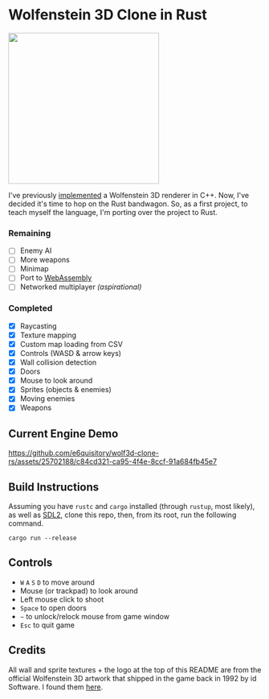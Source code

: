 # Wolfenstein 3D Clone in Rust

<img src="https://github.com/e6quisitory/wolf3d-clone-rs/assets/25702188/0cb948af-8d73-469a-8786-c6615d95caf6" width=300/>

I've previously [implemented](https://github.com/e6quisitory/wolf3d-clone) a Wolfenstein 3D renderer in C++. Now, I've decided it's time to hop on the Rust bandwagon. So, as a first project, to teach myself the language, I'm porting over the project to Rust.

### Remaining
- [ ] Enemy AI
- [ ] More weapons
- [ ] Minimap
- [ ] Port to [WebAssembly](https://rustwasm.github.io/docs/book)
- [ ] Networked multiplayer _(aspirational)_

### Completed
- [x] Raycasting
- [x] Texture mapping
- [x] Custom map loading from CSV
- [x] Controls (WASD & arrow keys)
- [x] Wall collision detection
- [x] Doors
- [x] Mouse to look around
- [x] Sprites (objects & enemies)
- [x] Moving enemies
- [x] Weapons

## Current Engine Demo
https://github.com/e6quisitory/wolf3d-clone-rs/assets/25702188/c84cd321-ca95-4f4e-8ccf-91a684fb45e7

## Build Instructions
Assuming you have `rustc` and `cargo` installed (through `rustup`, most likely), as well as [SDL2](https://github.com/libsdl-org/SDL/releases), clone this repo, then, from its root, run the following command.
```
cargo run --release
```
## Controls
- `W` `A` `S` `D` to move around
- Mouse (or trackpad) to look around
- Left mouse click to shoot
- `Space` to open doors
- `~` to unlock/relock mouse from game window
- `Esc` to quit game

## Credits
All wall and sprite textures + the logo at the top of this README are from the official Wolfenstein 3D artwork that shipped in the game back in 1992 by id Software. I found them [here](https://www.spriters-resource.com/pc_computer/wolfenstein3d/).
